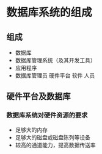 # 数据库系统的组成
## 组成 
- 数据库
- 数据库管理系统（及其开发工具）
- 应用程序
- 数据库管理员
    硬件平台
    软件
    人员
## 硬件平台及数据库
### 数据库系统对硬件资源的要求
- 足够大的内存
- 足够大的磁盘或磁盘陈列等设备
- 较高的通道能力，提高数据传送率
